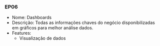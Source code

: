 ### EP06

- Nome: Dashboards
- Descrição: Todas as informações chaves do negócio disponibilizadas em gráficos para melhor análise dados.
- Features:
    * Visualização de dados
